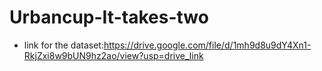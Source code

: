 # Urbancup-It-takes-two

- link for the dataset:https://drive.google.com/file/d/1mh9d8u9dY4Xn1-RkjZxi8w9bUN9hz2ao/view?usp=drive_link
